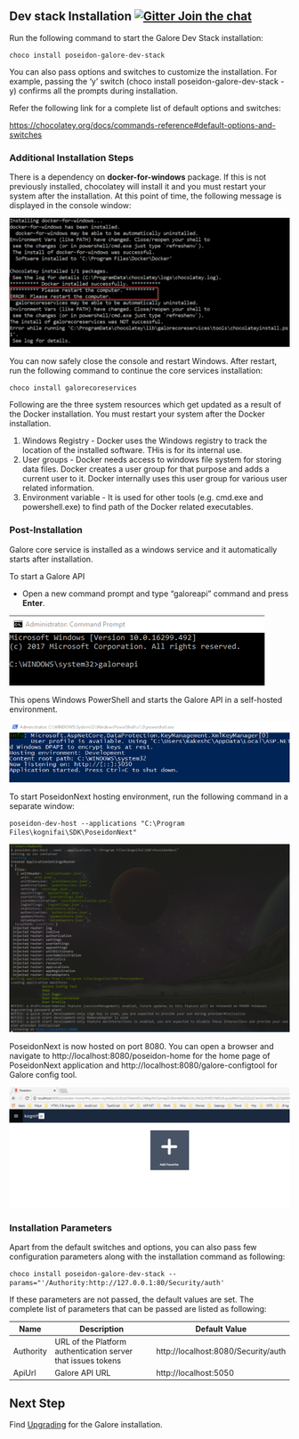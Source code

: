 
## Dev stack Installation    [![Gitter Join the chat](https://badges.gitter.im/Join%20Chat.svg)](https://gitter.im/kognifai/Lobby)

Run the following command to start the Galore Dev Stack installation:
```
choco install poseidon-galore-dev-stack
```
You can also pass options and switches to customize the installation. For example, passing the ‘y’ switch (choco install poseidon-galore-dev-stack -y) confirms all the prompts during installation.

Refer the following link for a complete list of default options and switches:

https://chocolatey.org/docs/commands-reference#default-options-and-switches

### Additional Installation Steps

There is a dependency on **docker-for-windows** package. If this is not previously installed, chocolatey will install it and you must restart your system after the installation. At this point of time, the following message is displayed in the console window:
 
 ![](.%20Images/MicrosoftTeams-image.png)
 
You can now safely close the console and restart Windows. After restart, run the following command to continue the core services installation:
```
choco install galorecoreservices
```

Following are the three system resources which get updated as a result of the Docker installation. You must restart your system after the Docker installation.

1.	Windows Registry - Docker uses the Windows registry to track the location of the installed software. THis is for its internal use.
2.	User groups - Docker needs access to windows file system for storing data files. Docker creates a user group for that purpose and adds a current user to it. Docker internally uses this user group for various user related information.
3.	Environment variable - It is used for other tools (e.g. cmd.exe and powershell.exe) to find path of the Docker related executables. 

### Post-Installation
Galore core service is installed as a windows service and it automatically starts after installation. 

To start a Galore API 
- Open a new command prompt and type “galoreapi” command and press **Enter**. 

![](.%20Images/2018-06-22%2017_22_38-Administrator_%20Command%20Prompt.png)
 
This opens Windows PowerShell and starts the Galore API in a self-hosted environment.

![](.%20Images/2018-06-22%2017_23_33-Administrator_%20C__WINDOWS_System32_WindowsPowerShell_v1.0_powershell.exe.png )
 
To start PoseidonNext hosting environment, run the following command in a separate window:
```
poseidon-dev-host --applications "C:\Program Files\kognifai\SDK\PoseidonNext"
```
![](.%20Images/2018-06-22%2017_25_34-Cmder.png)

PoseidonNext is now hosted on port 8080. You can open a browser and navigate to http://localhost:8080/poseidon-home for the home page of PoseidonNext application and http://localhost:8080/galore-configtool for Galore config tool.

![](.%20Images/Poseidon%20Next.png)
 
### Installation Parameters

Apart from the default switches and options, you can also pass few configuration parameters along with the installation command as following:

```
choco install poseidon-galore-dev-stack --params="'/Authority:http://127.0.0.1:80/Security/auth'
```
If these parameters are not passed, the default values are set. The complete list of parameters that can be passed are listed as following:

|Name|	Description|	Default Value
|-------------------------|---------------|--------
Authority|	URL of the Platform authentication server that issues tokens|	http://localhost:8080/Security/auth
ApiUrl|	Galore API URL|	http://localhost:5050


## Next Step

Find [Upgrading](Upgrading%20Dev%20stack.md) for the Galore installation.
